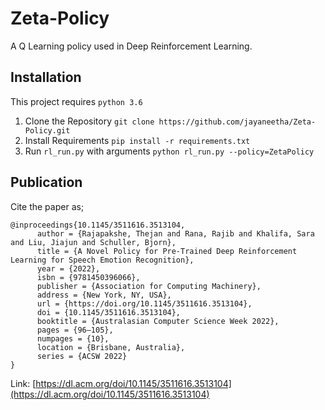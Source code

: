 # Zeta-Policy
A Q Learning policy used in Deep Reinforcement Learning. 

## Installation 
This project requires `python 3.6`

1. Clone the Repository 
`git clone https://github.com/jayaneetha/Zeta-Policy.git`
2. Install Requirements
`pip install -r requirements.txt`
3. Run `rl_run.py` with arguments
`python rl_run.py --policy=ZetaPolicy`

## Publication
Cite the paper as;
```
@inproceedings{10.1145/3511616.3513104,
      author = {Rajapakshe, Thejan and Rana, Rajib and Khalifa, Sara and Liu, Jiajun and Schuller, Bjorn},
      title = {A Novel Policy for Pre-Trained Deep Reinforcement Learning for Speech Emotion Recognition},
      year = {2022},
      isbn = {9781450396066},
      publisher = {Association for Computing Machinery},
      address = {New York, NY, USA},
      url = {https://doi.org/10.1145/3511616.3513104},
      doi = {10.1145/3511616.3513104},
      booktitle = {Australasian Computer Science Week 2022},
      pages = {96–105},
      numpages = {10},
      location = {Brisbane, Australia},
      series = {ACSW 2022}
}
```
Link:  [https://dl.acm.org/doi/10.1145/3511616.3513104](https://dl.acm.org/doi/10.1145/3511616.3513104)
